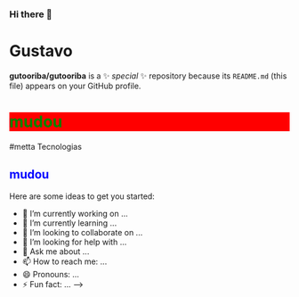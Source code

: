 ### Hi there 👋

# Gustavo

**gutooriba/gutooriba** is a ✨ _special_ ✨ repository because its `README.md` (this file) appears on your GitHub profile.

<h1 style="color:green; background-color:red">mudou</h1>

#metta Tecnologias

<h2 style="color:blue; background-color:dark">mudou</h2>

Here are some ideas to get you started:

- 🔭 I’m currently working on ...
- 🌱 I’m currently learning ...
- 👯 I’m looking to collaborate on ...
- 🤔 I’m looking for help with ...
- 💬 Ask me about ...
- 📫 How to reach me: ...
- 😄 Pronouns: ...
- ⚡ Fun fact: ...
  -->
